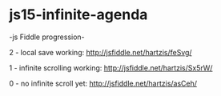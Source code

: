 js15-infinite-agenda
====================

-js Fiddle progression-

2 - local save working:
http://jsfiddle.net/hartzis/feSvg/

1 - infinite scrolling working:
http://jsfiddle.net/hartzis/Sx5rW/

0 - no infinite scroll yet:
http://jsfiddle.net/hartzis/asCeh/

